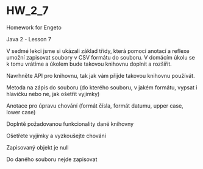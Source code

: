 # HW_2_7

Homework for Engeto

Java 2 - Lesson 7

V sedmé lekci jsme si ukázali základ třídy, která pomocí anotací a reflexe umožní zapisovat soubory v CSV formátu do souboru. V domácím úkolu se k tomu vrátíme a úkolem bude takovou knihovnu doplnit a rozšířit.

Navrhněte API pro knihovnu, tak jak vám přijde takovou knihovnu používát.

Metoda na zápis do souboru (do kterého souboru, v jakém formátu, vypsat i hlavičku nebo ne, jak ošetřit vyjímky)

Anotace pro úpravu chování (formát čísla, formát datumu, upper case, lower case)

Doplntě požadovanou funkcionality dané knihovny

Ošetřete vyjímky a vyzkoušejte chování

Zapisovaný objekt je null

Do daného souboru nejde zapisovat
